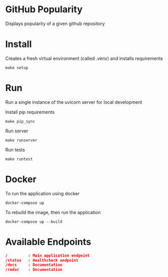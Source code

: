 # GitHub Popularity #
Displays popularity of a given github repository

# Install #
Creates a fresh virtual environment (called .venv) and installs requirements
```commandline
make setup
```

# Run #
Run a single instance of the uvicorn server for local development

Install pip requirements
```commandline
make pip_sync
```

Run server
```commandline
make runserver
```

Run tests
```commandline
make runtest
```

# Docker #
To run the application using docker
```commandline
docker-compose up
```

To rebuild the image, then run the application
```commandline
docker-compose up --build
```

# Available Endpoints #
```json lines
/         : Main application endpoint
/status   : Healthcheck endpoint
/docs     : Documentation
/redoc    : Documentation
```
